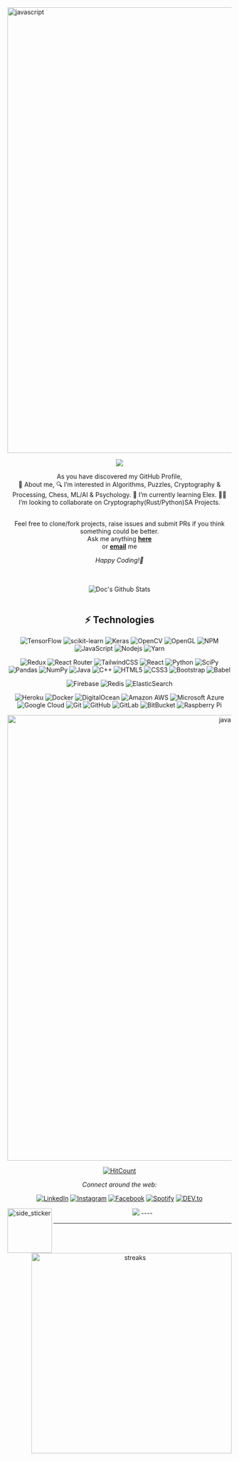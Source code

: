<img align="center" src="https://user-images.githubusercontent.com/73097560/115834477-dbab4500-a447-11eb-908a-139a6edaec5c.gif" alt="javascript" width="1000"/>
<div align="center">
<!--<h2> Greetings, <𝚍𝚎𝚟𝚎𝚕𝚘𝚙𝚎𝚛𝚜/> and viewers. <img src="https://github.com/ABSphreak/ABSphreak/blob/master/gifs/Hi.gif" width="30px"></h2>-->
</div>

<!-- <div align="center" width="50">

<img src="https://github.com/DrCybernotix/DrCybernotix/blob/main/welcome.gif" alt="Welcome!" />


</div> -->

<p align="center">
	
											       
<p align="center">
  <img src="https://readme-typing-svg.herokuapp.com?font=Sans-serif&color=%237A7ADB&size=39&center=true&vCenter=true&width=420&height=68&lines=Hi%2C+I'm+Shreyash%F0%9F%91%8B;B.Tech.+Undergrad;while+(indoubt);feel+free+to+PR">
</p>
															     
	
</p>

<div align="center">

As you have discovered my GitHub Profile,  
 👾 About me,
 🔍 I’m interested in Algorithms, Puzzles, Cryptography & Processing, Chess, ML/AI & Psychology.
 🌳 I’m currently learning Elex.
 🦸‍♂️ I’m looking to collaborate on Cryptography(Rust/Python)SA Projects.


<br>
Feel free to clone/fork projects, raise issues and submit PRs if you think something could be better. <br>
Ask me anything <a href="https://github.com/DrCybernotix/DrCybernotix/issues/new"><b>here</b></a><br>
or <a href="mailto:drcyb@outlook.com"><b>email</b></a> me

<i>Happy Coding!🙂</i>

<!--</div>

<div align="center">

<img align="center" src="https://github-readme-stats.vercel.app/api/top-langs/?username=DrCybernotix&layout=compact" alt="Doc's Github Stats">

 
</br>-->

<!-- <img align="center" src="https://user-images.githubusercontent.com/73097560/115834477-dbab4500-a447-11eb-908a-139a6edaec5c.gif" alt="javascript" width="1000"/> -->
</br>


</br>
<div align="center">

<img align="center" src="https://github-readme-stats.vercel.app/api?username=DrCybernotix&include_all_commits=true&count_private=true&show_icons=true&line_height=20&title_color=7A7ADB&icon_color=2234AE&text_color=D3D3D3&bg_color=0,000000,130F40" alt="Doc's Github Stats">

 
</br>


</br>


## ⚡ Technologies
![TensorFlow](https://img.shields.io/badge/TensorFlow-black?style=flat-square&logo=TensorFlow)
![scikit-learn](https://img.shields.io/badge/scikitlearn-black?style=flat-square&logo=scikitlearn)
 ![Keras](https://img.shields.io/badge/Keras-black?style=flat-square&logo=Keras)
![OpenCV](https://img.shields.io/badge/opencv-black?style=flat-square&logo=opencv)
![OpenGL](https://img.shields.io/badge/OpenGL-black?style=flat-square&logo=opengl)
![NPM](https://img.shields.io/badge/NPM-black?style=flat-square&logo=npm&logoColor=white)
![JavaScript](https://img.shields.io/badge/-JavaScript-black?style=flat-square&logo=javascript)
![Nodejs](https://img.shields.io/badge/-Nodejs-black?style=flat-square&logo=Node.js)
![Yarn](https://img.shields.io/badge/yarn--black?style=flat-square&logo=yarn&logoColor=white)
<!-- ![React Native](https://img.shields.io/badge/react_native-%2320232a.svg?style=for-the-badge&logo=react&logoColor=%2361DAFB) -->
![Redux](https://img.shields.io/badge/redux-black?style=flat-square&logo=redux&logoColor=white)
![React Router](https://img.shields.io/badge/React_Router-black?style=flat-square&logo=react-router&logoColor=white)
![TailwindCSS](https://img.shields.io/badge/tailwindcss-black?style=flat-square&logo=tailwindcss)
![React](https://img.shields.io/badge/-React-black?style=flat-square&logo=react)
![Python](https://img.shields.io/badge/-Python-black?style=flat-square&logo=Python)
![SciPy](https://img.shields.io/badge/SciPy-black?style=flat-square&logo=scipy&logoColor=%white)
![Pandas](https://img.shields.io/badge/pandas-black?style=flat-square&logo=pandas&logoColor=white)
	![NumPy](https://img.shields.io/badge/numpy-black?style=flat-square&logo=numpy&logoColor=white)
![Java](https://img.shields.io/badge/-java-black?style=flat-square&logo=java)
![C++](https://img.shields.io/badge/-C++-black?style=flat-square&logo=C++)
![HTML5](https://img.shields.io/badge/-HTML5-black?style=flat-square&logo=html5&logoColor=white)
![CSS3](https://img.shields.io/badge/-CSS3-black?style=flat-square&logo=css3)
![Bootstrap](https://img.shields.io/badge/-Bootstrap-black?style=flat-square&logo=bootstrap)
![Babel](https://img.shields.io/badge/-Babel-black?style=flat-square&logo=Babel)
<!-- ![TypeScript](https://img.shields.io/badge/-TypeScript-007ACC?style=flat-square&logo=typescript) -->
<!-- ![MongoDB](https://img.shields.io/badge/-MongoDB-black?style=flat-square&logo=mongodb) -->
![Firebase](https://img.shields.io/badge/-Firebase-black?style=flat-square&logo=Firebase)
![Redis](https://img.shields.io/badge/-Redis-black?style=flat-square&logo=Redis)
![ElasticSearch](https://img.shields.io/badge/-ElasticSearch-black?style=flat-square&logo=elasticsearch)
<!-- ![GraphQL](https://img.shields.io/badge/-GraphQL-E10098?style=flat-square&logo=graphql)
![Apollo GraphQL](https://img.shields.io/badge/-Apollo%20GraphQL-311C87?style=flat-square&logo=apollo-graphql)
![PostgreSQL](https://img.shields.io/badge/-PostgreSQL-336791?style=flat-square&logo=postgresql)
![MySQL](https://img.shields.io/badge/-MySQL-black?style=flat-square&logo=mysql) -->
![Heroku](https://img.shields.io/badge/-Heroku-430098?style=flat-square&logo=heroku)
![Docker](https://img.shields.io/badge/-Docker-black?style=flat-square&logo=docker)
![DigitalOcean](https://img.shields.io/badge/-Digital%20Ocean-darkblue?style=flat-square&logo=digitalocean)
![Amazon AWS](https://img.shields.io/badge/Amazon%20AWS-232F3E?style=flat-square&logo=amazon-aws)
![Microsoft Azure](https://img.shields.io/badge/Microsoft%20Azure-232F7E?style=flat-square&logo=microsoft-azure)
![Google Cloud](https://img.shields.io/badge/Google%20Cloud-black?style=flat-square&logo=google-cloud)
![Git](https://img.shields.io/badge/-Git-black?style=flat-square&logo=git)
![GitHub](https://img.shields.io/badge/-GitHub-181717?style=flat-square&logo=github)
![GitLab](https://img.shields.io/badge/-GitLab-FCA121?style=flat-square&logo=gitlab)
![BitBucket](https://img.shields.io/badge/-BitBucket-darkblue?style=flat-square&logo=bitbucket)
![Raspberry Pi](https://img.shields.io/badge/-Raspberry%20Pi-C51A4A?style=flat-square&logo=Raspberry-Pi)
<!-- <img align="center" src="https://user-images.githubusercontent.com/73097560/115834477-dbab4500-a447-11eb-908a-139a6edaec5c.gif" alt="javascript" width="1000"/> -->

<!-- <i>A nice API featuring the puns </i><br>

<a href=""><img align="center" src="https://readme-jokes.vercel.app/api" alt="README Jokes"></a>
 -->
<img align="center" src="https://user-images.githubusercontent.com/73097560/115834477-dbab4500-a447-11eb-908a-139a6edaec5c.gif" alt="javascript" width="1000"/>

[![HitCount](http://hits.dwyl.com/ABSphreak/ABSphreak.svg)](http://hits.dwyl.com/DrCybernotix/DrCybernotix)

<i>Connect around the web:</i><br>

  <!-- <a target="_blank" href="https://www.linkedin.com/in/absphreak/">🇱​🇮​🇳​🇰​🇪​🇩​🇮​🇳​</a> ●
  <a target="_blank" href="https://www.instagram.com/shrysh_/?hl=en">🇮​🇳​🇸​🇹​🇦​🇬​🇷​🇦​🇲​</a> ●
  <a target="_blank" href="https://www.facebook.com/originalphreak/">🇫​🇦​🇨​🇪​🇧​🇴​🇴​🇰​</a> ●
  <a target="_blank" href="https://open.spotify.com/user/kt7q53j04mdp3pofxam53f045?si=69dD1Y2hRQiv9Mzli4TFSA&utm_source=copy-link">🇸​🇵​🇴​🇹​🇮​🇫​🇾​</a>
  <a target="_blank" href="https://dev.to/ABSphreak">🇸​🇵​🇴​🇹​🇮​🇫​🇾​</a> -->

<a href="https://in.linkedin.com/in/shreyash-bhatkar-5bb904194" target="_blank"><img src="https://img.shields.io/badge/LinkedIn-%230077B5.svg?&style=flat-square&logo=linkedin&logoColor=white" alt="LinkedIn"></a>
<a href="https://www.instagram.com/shrysh_" target="_blank"><img src="https://img.shields.io/badge/Instagram-%23E4405F.svg?&style=flat-square&logo=instagram&logoColor=white" alt="Instagram"></a>
<a href="https://www.facebook.com/" target="_blank"><img src="https://img.shields.io/badge/Facebook-%231877F2.svg?&style=flat-square&logo=facebook&logoColor=white" alt="Facebook"></a>
<a href="https://open.spotify.com/user/kt7q53j04mdp3pofxam53f045?si=69dD1Y2hRQiv9Mzli4TFSA&utm_source=copy-link" target="_blank"><img src="https://img.shields.io/badge/Spotify-%231ED760.svg?&style=flat-square&logo=spotify&logoColor=white" alt="Spotify"></a>
<a href="https://dev.to/DrCybernotix" target="_blank"><img src="https://img.shields.io/badge/DEV-%230A0A0A.svg?&style=flat-square&logo=DEV.to&logoColor=white" alt="DEV.to"></a>

</div>

<p>
  <a href="#"><img src="https://activity-graph.herokuapp.com/graph?username=DrCybernotix&bg_color=2D2B55&color=A297E6&line=A297E6&point=D9B60C"></a>
 ----
 <img align="left" width=100px height=100px alt="side_sticker" src="https://media.giphy.com/media/TEnXkcsHrP4YedChhA/giphy.gif" />
 <img align="right" src="https://github-readme-streak-stats.herokuapp.com/?user=DrCybernotix&bg_color=2D2B55&color=A297E6&line=A297E6&point=D9B60C" alt="streaks" width="450"/>
</p>




<!-- [🇱​🇮​🇳​🇰​🇪​🇩​🇮​🇳​]https://in.linkedin.com/in/shreyash-bhatkar-5bb904194) ● [🇮​🇳​🇸​🇹​🇦​🇬​🇷​🇦​🇲​](https://www.instagram.com/shrysh_/?hl=en) ● [🇫​🇦​🇨​🇪​🇧​🇴​🇴​🇰​](https://www.facebook.com/) ● [🇸​🇵​🇴​🇹​🇮​🇫​🇾​](https://open.spotify.com/user/kt7q53j04mdp3pofxam53f045?si=69dD1Y2hRQiv9Mzli4TFSA&utm_source=copy-link) -->

<!--
**this** is a ✨ _special_ ✨ repository because its `README.md` (this file) appears on your GitHub profile.

Here are some ideas to get you started:

- 🔭 I’m currently working on ...
- 🌱 I’m currently learning ...
- 👯 I’m looking to collaborate on ...
- 🤔 I’m looking for help with ...
- 💬 Ask me about ...
- 📫 How to reach me: ...
- 😄 Pronouns: ...
- ⚡ Fun fact: ...
-->

-----
